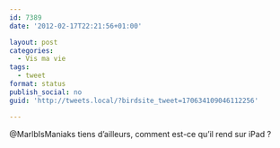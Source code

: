 ```yaml
---
id: 7389
date: '2012-02-17T22:21:56+01:00'

layout: post
categories:
  - Vis ma vie
tags:
  - tweet
format: status
publish_social: no
guid: 'http://tweets.local/?birdsite_tweet=170634109046112256'

---
```


@MarlbIsManiaks tiens d’ailleurs, comment est-ce qu’il rend sur iPad ?